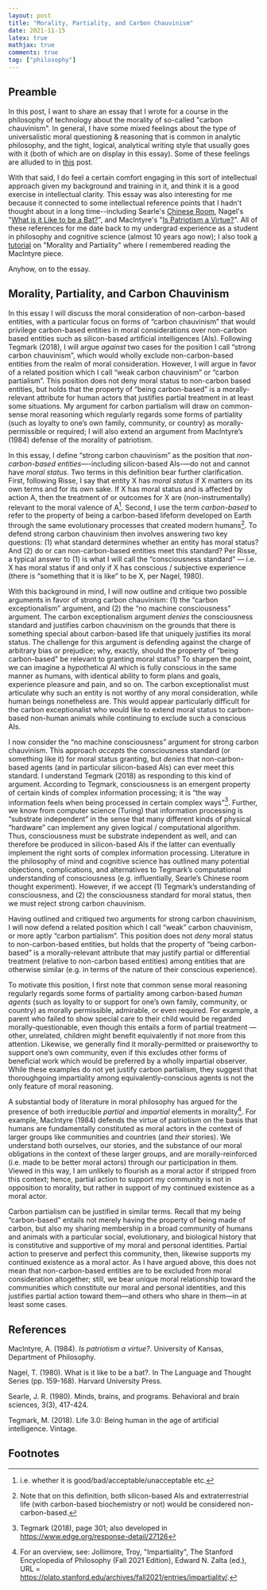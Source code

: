 ```yaml
---
layout: post
title: "Morality, Partiality, and Carbon Chauvinism"
date: 2021-11-15
latex: true
mathjax: true
comments: true
tag: ["philosophy"]
---
```


## Preamble

In this post, I want to share an essay that I wrote for a course in the philosophy of technology about the morality of so-called "carbon chauvinism". In general, I have some mixed feelings about the type of universalistic moral questioning & reasoning that is common in analytic philosophy, and the tight, logical, analytical writing style that usually goes with it (both of which are on display in this essay). Some of these feelings are alluded to in [this](https://jeffreyfossett.com/2021/09/21/philosophy-of-tech-sts-universalism.html) post.

With that said, I do feel a certain comfort engaging in this sort of intellectual approach given my background and training in it, and think it is a good exercise in intellectual clarity. This essay was also interesting for me because it connected to some intellectual reference points that I hadn't thought about in a long time--including Searle's [Chinese Room](https://plato.stanford.edu/entries/chinese-room/), Nagel's "[What is it Like to be a Bat?](https://www.sas.upenn.edu/~cavitch/pdf-library/Nagel_Bat.pdf)", and MacIntyre's "[Is Patriotism a Virtue?](https://mirror.explodie.org/Is%20Patriotism%20a%20Virtue-1984.pdf)". All of these references for me date back to my undergrad experience as a student in philosophy and cognitive science (almost 10 years ago now); I also took [a tutorial](https://catalog.williams.edu/PHIL/detail/?strm=1223&cn=235&crsid=018335) on "Morality and Partiality" where I remembered reading the MacIntyre piece.

Anyhow, on to the essay.

## Morality, Partiality, and Carbon Chauvinism

In this essay I will discuss the moral consideration of non-carbon-based entities, with a particular focus on forms of “carbon chauvinism” that would privilege carbon-based entities in moral considerations over non-carbon based entities such as silicon-based artificial intelligences (AIs). Following Tegmark (2018), I will argue _against_ two cases for the position I call “strong carbon chauvinism”, which would wholly exclude non-carbon-based entities from the realm of moral consideration. However, I will argue in favor of a related position which I call “weak carbon chauvinism” or “carbon partialism”. This position does not deny moral status to non-carbon based entities, but holds that the property of “being carbon-based” is a morally-relevant attribute for human actors that justifies partial treatment in at least some situations. My argument for carbon partialism will draw on common-sense moral reasoning which regularly regards some forms of partiality (such as loyalty to one’s own family, community, or country) as morally-permissible or required; I will also extend an argument from MacIntyre’s (1984) defense of the morality of patriotism.

In this essay, I define “strong carbon chauvinism” as the position that _non-carbon-based entities_—-including silicon-based AIs-—do not and cannot have _moral status_. Two terms in this definition bear further clarification. First, following Risse, I say that entity X has _moral status_ if X matters on its own terms and for its own sake. If X has moral status and is affected by action A, then the treatment of or outcomes for X are (non-instrumentally) relevant to the moral valence of A[^1]. Second, I use the term _carbon-based_ to refer to the property of being a carbon-based lifeform developed on Earth through the same evolutionary processes that created modern humans[^2]. To defend strong carbon chauvinism then involves answering two key questions: (1) what standard determines whether an entity has moral status? And (2) do or can non-carbon-based entities meet this standard? Per Risse, a typical answer to (1) is what I will call the “consciousness standard” — i.e. X has moral status if and only if X has conscious / subjective experience (there is “something that it is like” to be X, per Nagel, 1980).

With this background in mind, I will now outline and critique two possible arguments in favor of strong carbon chauvinism: (1) the “carbon exceptionalism” argument, and (2) the “no machine consciousness” argument. The carbon exceptionalism argument _denies_ the consciousness standard and justifies carbon chauvinism on the grounds that there is something special about carbon-based life that uniquely justifies its moral status. The challenge for this argument is defending against the charge of arbitrary bias or prejudice; why, exactly, should the property of “being carbon-based” be relevant to granting moral status? To sharpen the point, we can imagine a hypothetical AI which is fully conscious in the same manner as humans, with identical ability to form plans and goals, experience pleasure and pain, and so on. The carbon exceptionalist must articulate why such an entity is not worthy of any moral consideration, while human beings nonetheless are. This would appear particularly difficult for the carbon exceptionalist who would like to extend moral status to carbon-based non-human animals while continuing to exclude such a conscious AIs.

I now consider the “no machine consciousness” argument for strong carbon chauvinism. This approach _accepts_ the consciousness standard (or something like it) for moral status granting, but _denies_ that non-carbon-based agents (and in particular silicon-based AIs) can ever meet this standard. I understand Tegmark (2018) as responding to this kind of argument. According to Tegmark, consciousness is an emergent property of certain kinds of complex information processing; it is “the way information feels when being processed in certain complex ways”[^3]. Further, we know from computer science (Turing) that information processing is “substrate independent” in the sense that many different kinds of physical “hardware” can implement any given logical / computational algorithm. Thus, consciousness must be substrate independent as well, and can therefore be produced in silicon-based AIs if the latter can eventually implement the right sorts of complex information processing. Literature in the philosophy of mind and cognitive science has outlined many potential objections, complications, and alternatives to Tegmark’s computational understanding of consciousness (e.g. influentially, Searle’s Chinese room thought experiment). However, if we accept (1) Tegmark’s understanding of consciousness, and (2) the consciousness standard for moral status, then we must reject strong carbon chauvinism.

Having outlined and critiqued two arguments for strong carbon chauvinism, I will now defend a related position which I call “weak” carbon chauvinism, or more aptly “carbon partialism”. This position does not _deny_ moral status to non-carbon-based entities, but holds that the property of “being carbon-based” is a morally-relevant attribute that may justify partial or differential treatment (relative to non-carbon based entities) among entities that are otherwise similar (e.g. in terms of the nature of their conscious experience).

To motivate this position, I first note that common sense moral reasoning regularly regards some forms of partiality among carbon-based _human agents_ (such as loyalty to or support for one’s own family, community, or country) as morally permissible, admirable, or even required. For example, a parent who failed to show special care to their child would be regarded morally-questionable, even though this entails a form of partial treatment — other, unrelated, children might benefit equivalently if not more from this attention. Likewise, we generally find it morally-permitted or praiseworthy to support one’s own community, even if this excludes other forms of beneficial work which would be preferred by a wholly impartial observer. While these examples do not yet justify carbon partialism, they suggest that thoroughgoing impartiality among equivalently-conscious agents is not the only feature of moral reasoning.

A substantial body of literature in moral philosophy has argued for the presence of both irreducible _partial_ and _impartial_ elements in morality[^4]. For example, MacIntyre (1984) defends the virtue of patriotism on the basis that humans are fundamentally constituted as moral actors in the context of larger groups like communities and countries (and _their_ stories). We understand both ourselves, our stories, and the substance of our moral obligations in the context of these larger groups, and are morally-reinforced (i.e. made to be better moral actors) through our participation in them. Viewed in this way, I am unlikely to flourish as a moral actor if stripped from this context; hence, partial action to support my community is not in opposition to morality, but rather in support of my continued existence as a moral actor.

Carbon partialism can be justified in similar terms. Recall that my being “carbon-based” entails not merely having the property of being made of carbon, but also my sharing membership in a broad community of humans and animals with a particular social, evolutionary, and biological history that is constitutive and supportive of my moral and personal identities. Partial action to preserve and perfect this community, then, likewise supports my continued existence as a moral actor. As I have argued above, this does not mean that non-carbon-based entities are to be excluded from moral consideration altogether; still, we bear unique moral relationship toward the communities which constitute our moral and personal identities, and this justifies partial action toward them—and others who share in them—in at least some cases.

## References

Maclntyre, A. (1984). _Is patriotism a virtue?_. University of Kansas, Department of Philosophy.

Nagel, T. (1980). What is it like to be a bat?. In The Language and Thought Series (pp. 159-168). Harvard University Press.

Searle, J. R. (1980). Minds, brains, and programs. Behavioral and brain sciences, 3(3), 417-424.

Tegmark, M. (2018). Life 3.0: Being human in the age of artificial intelligence. Vintage.

## Footnotes

[^1]: i.e. whether it is good/bad/acceptable/unacceptable etc.
[^2]: Note that on this definition, both silicon-based AIs and extraterrestrial life (with carbon-based biochemistry or not) would be considered non-carbon-based.
[^3]: Tegmark (2018), page 301; also developed in https://www.edge.org/response-detail/27126
[^4]: For an overview, see: Jollimore, Troy, "Impartiality", The Stanford Encyclopedia of Philosophy (Fall 2021 Edition), Edward N. Zalta (ed.), URL = <https://plato.stanford.edu/archives/fall2021/entries/impartiality/>.
